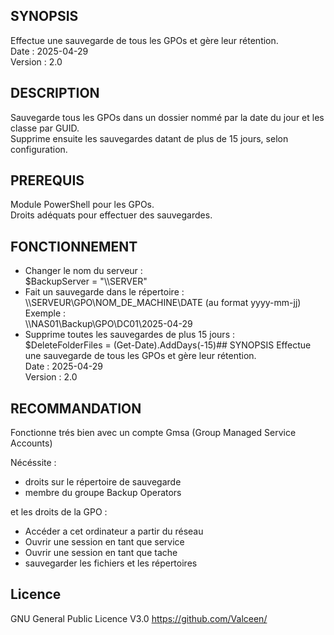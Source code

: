 ## SYNOPSIS
Effectue une sauvegarde de tous les GPOs et gère leur rétention.<br>
Date    : 2025-04-29<br>
Version : 2.0<br>

## DESCRIPTION
Sauvegarde tous les GPOs dans un dossier nommé par la date du jour et les classe par GUID.<br>
Supprime ensuite les sauvegardes datant de plus de 15 jours, selon configuration.<br>

## PREREQUIS
Module PowerShell pour les GPOs.<br>
Droits adéquats pour effectuer des sauvegardes.<br>

## FONCTIONNEMENT
- Changer le nom du serveur :<br>
$BackupServer = "\\\\SERVER"<br>
- Fait un sauvegarde dans le répertoire :<br> 
\\\\SERVEUR\\GPO\\NOM_DE_MACHINE\\DATE (au format yyyy-mm-jj)<br>
Exemple :<br>
\\\\NAS01\\Backup\\GPO\\DC01\\2025-04-29<br>
- Supprime toutes les sauvegardes de plus 15 jours :<br>
$DeleteFolderFiles = (Get-Date).AddDays(-15)## SYNOPSIS
Effectue une sauvegarde de tous les GPOs et gère leur rétention.<br>
Date    : 2025-04-29<br>
Version : 2.0<br>

## RECOMMANDATION
Fonctionne trés bien avec un compte Gmsa (Group Managed Service Accounts)<br>

Nécéssite :<br>
- droits sur le répertoire de sauvegarde<br>
- membre du groupe Backup Operators<br>

et les droits de la GPO :<br>
- Accéder a cet ordinateur a partir du réseau<br>
- Ouvrir une session en tant que service<br>
- Ouvrir une session en tant que tache<br>
- sauvegarder les fichiers et les répertoires<br>

## Licence
GNU General Public Licence V3.0
https://github.com/Valceen/
